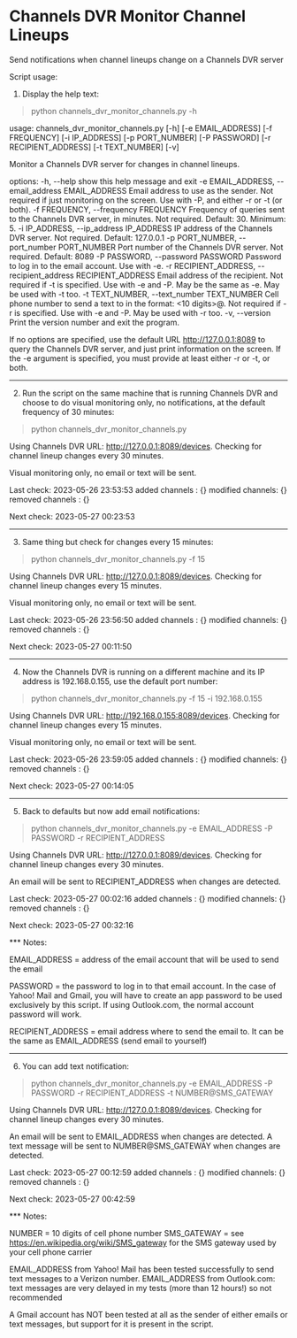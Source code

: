 # Channels DVR Monitor Channel Lineups
 Send notifications when channel lineups change on a Channels DVR server
 
 Script usage:
 
 1. Display the help text:
 
 > python channels_dvr_monitor_channels.py -h
 
 usage: channels_dvr_monitor_channels.py [-h] [-e EMAIL_ADDRESS] [-f FREQUENCY] [-i IP_ADDRESS] [-p PORT_NUMBER]
                                         [-P PASSWORD] [-r RECIPIENT_ADDRESS] [-t TEXT_NUMBER] [-v]

Monitor a Channels DVR server for changes in channel lineups.

options:
  -h, --help            show this help message and exit
  -e EMAIL_ADDRESS, --email_address EMAIL_ADDRESS
                        Email address to use as the sender. Not required if just monitoring on the screen. Use with
                        -P, and either -r or -t (or both).
  -f FREQUENCY, --frequency FREQUENCY
                        Frequency of queries sent to the Channels DVR server, in minutes. Not required. Default: 30.
                        Minimum: 5.
  -i IP_ADDRESS, --ip_address IP_ADDRESS
                        IP address of the Channels DVR server. Not required. Default: 127.0.0.1
  -p PORT_NUMBER, --port_number PORT_NUMBER
                        Port number of the Channels DVR server. Not required. Default: 8089
  -P PASSWORD, --password PASSWORD
                        Password to log in to the email account. Use with -e.
  -r RECIPIENT_ADDRESS, --recipient_address RECIPIENT_ADDRESS
                        Email address of the recipient. Not required if -t is specified. Use with -e and -P. May be
                        the same as -e. May be used with -t too.
  -t TEXT_NUMBER, --text_number TEXT_NUMBER
                        Cell phone number to send a text to in the format: <10 digits>@<SMS gateway>. Not required if
                        -r is specified. Use with -e and -P. May be used with -r too.
  -v, --version         Print the version number and exit the program.

If no options are specified, use the default URL http://127.0.0.1:8089 to query the Channels DVR server, and just
print information on the screen. If the -e argument is specified, you must provide at least either -r or -t, or both.
 
---

2. Run the script on the same machine that is running Channels DVR and choose to do visual monitoring only, no notifications, at the default frequency of 30 minutes:

>  python channels_dvr_monitor_channels.py

Using Channels DVR URL: http://127.0.0.1:8089/devices.
Checking for channel lineup changes every 30 minutes.

Visual monitoring only, no email or text will be sent.

Last check: 2023-05-26 23:53:53
added channels   : {}
modified channels: {}
removed channels : {}

Next check: 2023-05-27 00:23:53

---

3. Same thing but check for changes every 15 minutes:

> python channels_dvr_monitor_channels.py -f 15

Using Channels DVR URL: http://127.0.0.1:8089/devices.
Checking for channel lineup changes every 15 minutes.

Visual monitoring only, no email or text will be sent.

Last check: 2023-05-26 23:56:50
added channels   : {}
modified channels: {}
removed channels : {}

Next check: 2023-05-27 00:11:50

---

4. Now the Channels DVR is running on a different machine and its IP address is 192.168.0.155, use the default port number:

> python channels_dvr_monitor_channels.py -f 15 -i 192.168.0.155

Using Channels DVR URL: http://192.168.0.155:8089/devices.
Checking for channel lineup changes every 15 minutes.

Visual monitoring only, no email or text will be sent.

Last check: 2023-05-26 23:59:05
added channels   : {}
modified channels: {}
removed channels : {}

Next check: 2023-05-27 00:14:05

---

5. Back to defaults but now add email notifications:

> python channels_dvr_monitor_channels.py -e EMAIL_ADDRESS -P PASSWORD -r RECIPIENT_ADDRESS

Using Channels DVR URL: http://127.0.0.1:8089/devices.
Checking for channel lineup changes every 30 minutes.

An email will be sent to RECIPIENT_ADDRESS when changes are detected.

Last check: 2023-05-27 00:02:16
added channels   : {}
modified channels: {}
removed channels : {}

Next check: 2023-05-27 00:32:16

*** Notes:

EMAIL_ADDRESS = address of the email account that will be used to send the email

PASSWORD = the password to log in to that email account. In the case of Yahoo! Mail and Gmail, you will have to create an app password to be used exclusively by this script. If using Outlook.com, the normal account password will work.

RECIPIENT_ADDRESS = email address where to send the email to. It can be the same as EMAIL_ADDRESS (send email to yourself)

---

6. You can add text notification:

> python channels_dvr_monitor_channels.py -e EMAIL_ADDRESS -P PASSWORD -r RECIPIENT_ADDRESS -t NUMBER@SMS_GATEWAY

Using Channels DVR URL: http://127.0.0.1:8089/devices.
Checking for channel lineup changes every 30 minutes.

An email will be sent to EMAIL_ADDRESS when changes are detected.
A text message will be sent to NUMBER@SMS_GATEWAY when changes are detected.

Last check: 2023-05-27 00:12:59
added channels   : {}
modified channels: {}
removed channels : {}

Next check: 2023-05-27 00:42:59

*** Notes:

NUMBER = 10 digits of cell phone number
SMS_GATEWAY = see https://en.wikipedia.org/wiki/SMS_gateway for the SMS gateway used by your cell phone carrier

EMAIL_ADDRESS from Yahoo! Mail has been tested successfully to send text messages to a Verizon number.
EMAIL_ADDRESS from Outlook.com: text messages are very delayed in my tests (more than 12 hours!) so not recommended

A Gmail account has NOT been tested at all as the sender of either emails or text messages, but support for it is present in the script. 
 

